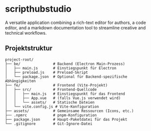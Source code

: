 # scripthubstudio
A versatile application combining a rich-text editor for authors, a code editor, and a markdown documentation tool to streamline creative and technical workflows.

## Projektstruktur

```
project-root/
├── be/               # Backend (Electron Main-Prozess)
│   ├── main.js       # Einstiegspunkt für Electron
│   ├── preload.js    # Preload-Skript
│   └── package.json  # Optional für Backend-spezifische Abhängigkeiten
├── fe/               # Frontend (Vite-Projekt)
│   ├── src/          # Frontend-Quellcode
│   │   ├── main.js   # Einstiegspunkt für das Frontend
│   │   ├── App.vue   # (falls Vue.js verwendet wird)
│   │   └── assets/   # Statische Dateien
│   └── vite.config.js # Vite-Konfiguration
├── assets/           # Gemeinsame Ressourcen (Icons, etc.)
├── .npmrc            # pnpm-Konfiguration
├── package.json      # Haupt-Paketdatei für das Projekt
└── .gitignore        # Git-Ignore-Datei
```